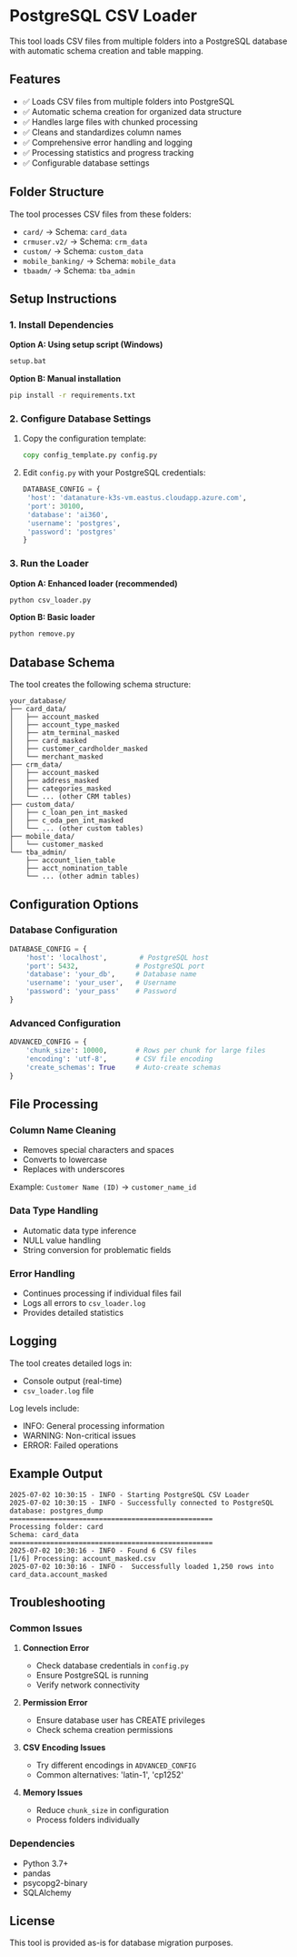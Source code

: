 # PostgreSQL CSV Loader

This tool loads CSV files from multiple folders into a PostgreSQL database with automatic schema creation and table mapping.

## Features

- ✅ Loads CSV files from multiple folders into PostgreSQL
- ✅ Automatic schema creation for organized data structure
- ✅ Handles large files with chunked processing
- ✅ Cleans and standardizes column names
- ✅ Comprehensive error handling and logging
- ✅ Processing statistics and progress tracking
- ✅ Configurable database settings

## Folder Structure

The tool processes CSV files from these folders:
- `card/` → Schema: `card_data`
- `crmuser.v2/` → Schema: `crm_data`
- `custom/` → Schema: `custom_data`
- `mobile_banking/` → Schema: `mobile_data`
- `tbaadm/` → Schema: `tba_admin`

## Setup Instructions

### 1. Install Dependencies

**Option A: Using setup script (Windows)**
```cmd
setup.bat
```

**Option B: Manual installation**
```cmd
pip install -r requirements.txt
```

### 2. Configure Database Settings

1. Copy the configuration template:
   ```cmd
   copy config_template.py config.py
   ```

2. Edit `config.py` with your PostgreSQL credentials:
   ```python
   DATABASE_CONFIG = {
    'host': 'datanature-k3s-vm.eastus.cloudapp.azure.com',
    'port': 30100,
    'database': 'ai360',
    'username': 'postgres',
    'password': 'postgres'
   }
   ```

### 3. Run the Loader

**Option A: Enhanced loader (recommended)**
```cmd
python csv_loader.py
```

**Option B: Basic loader**
```cmd
python remove.py
```

## Database Schema

The tool creates the following schema structure:

```
your_database/
├── card_data/
│   ├── account_masked
│   ├── account_type_masked
│   ├── atm_terminal_masked
│   ├── card_masked
│   ├── customer_cardholder_masked
│   └── merchant_masked
├── crm_data/
│   ├── account_masked
│   ├── address_masked
│   ├── categories_masked
│   └── ... (other CRM tables)
├── custom_data/
│   ├── c_loan_pen_int_masked
│   ├── c_oda_pen_int_masked
│   └── ... (other custom tables)
├── mobile_data/
│   └── customer_masked
└── tba_admin/
    ├── account_lien_table
    ├── acct_nomination_table
    └── ... (other admin tables)
```

## Configuration Options

### Database Configuration
```python
DATABASE_CONFIG = {
    'host': 'localhost',        # PostgreSQL host
    'port': 5432,              # PostgreSQL port
    'database': 'your_db',     # Database name
    'username': 'your_user',   # Username
    'password': 'your_pass'    # Password
}
```

### Advanced Configuration
```python
ADVANCED_CONFIG = {
    'chunk_size': 10000,       # Rows per chunk for large files
    'encoding': 'utf-8',       # CSV file encoding
    'create_schemas': True     # Auto-create schemas
}
```

## File Processing

### Column Name Cleaning
- Removes special characters and spaces
- Converts to lowercase
- Replaces with underscores

Example: `Customer Name (ID)` → `customer_name_id`

### Data Type Handling
- Automatic data type inference
- NULL value handling
- String conversion for problematic fields

### Error Handling
- Continues processing if individual files fail
- Logs all errors to `csv_loader.log`
- Provides detailed statistics

## Logging

The tool creates detailed logs in:
- Console output (real-time)
- `csv_loader.log` file

Log levels include:
- INFO: General processing information
- WARNING: Non-critical issues
- ERROR: Failed operations

## Example Output

```
2025-07-02 10:30:15 - INFO - Starting PostgreSQL CSV Loader
2025-07-02 10:30:15 - INFO - Successfully connected to PostgreSQL database: postgres_dump
==================================================
Processing folder: card
Schema: card_data
==================================================
2025-07-02 10:30:16 - INFO - Found 6 CSV files
[1/6] Processing: account_masked.csv
2025-07-02 10:30:16 - INFO -  Successfully loaded 1,250 rows into card_data.account_masked
```

## Troubleshooting

### Common Issues

1. **Connection Error**
   - Check database credentials in `config.py`
   - Ensure PostgreSQL is running
   - Verify network connectivity

2. **Permission Error**
   - Ensure database user has CREATE privileges
   - Check schema creation permissions

3. **CSV Encoding Issues**
   - Try different encodings in `ADVANCED_CONFIG`
   - Common alternatives: 'latin-1', 'cp1252'

4. **Memory Issues**
   - Reduce `chunk_size` in configuration
   - Process folders individually

### Dependencies
- Python 3.7+
- pandas
- psycopg2-binary
- SQLAlchemy

## License

This tool is provided as-is for database migration purposes.
